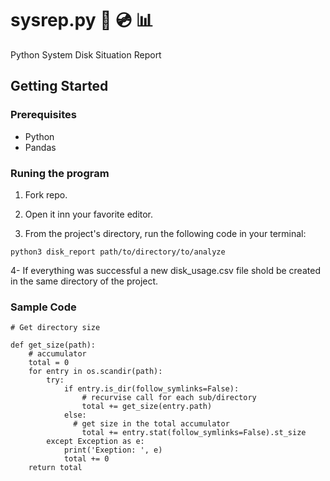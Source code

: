 # sysrep.py 📁 💿 📊

Python System Disk Situation Report

## Getting Started

### Prerequisites

- Python
- Pandas

### Runing the program

1. Fork repo.

2. Open it inn your favorite editor.

3. From the project's directory, run the following code in your terminal:

```
python3 disk_report path/to/directory/to/analyze
```

4- If everything was successful a new disk_usage.csv file shold be created in the same directory of the project.

### Sample Code

```
# Get directory size

def get_size(path):
    # accumulator
    total = 0
    for entry in os.scandir(path):
        try:
            if entry.is_dir(follow_symlinks=False):
                # recurvise call for each sub/directory
                total += get_size(entry.path)
            else:
              # get size in the total accumulator
                total += entry.stat(follow_symlinks=False).st_size
        except Exception as e:
            print('Exeption: ', e)
            total += 0
    return total
```
